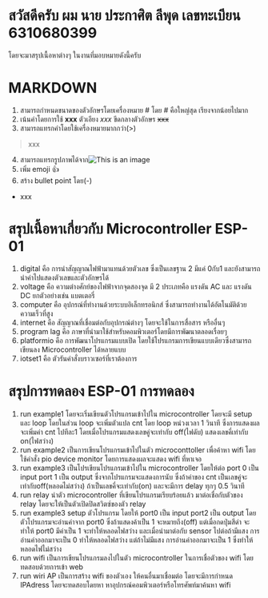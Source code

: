 # สวัสดีครับ ผม นาย ประกาศิต ลีพุด เลขทะเบียน 6310680399
โดยจะมาสรุปเนื้อหาต่างๆ ในงานที่มอบหมายดังนี้ครับ
# MARKDOWN
1. สามารถกำหนดขนาดของตัวอักษรโดยเครื่องหมาย # โดย # คือใหญ่สุด เรียงจากน้อยไปมาก
2. เน้นคำโดยการใช้ **xxx** ตัวเอียง *xxx* ขีดกลางตัวอักษร ~~xxx~~
3. สามารถแทรกคำโดยใช้เครื่องหมายมากกว่า(>)
>xxx
4. สามารถแทรกรูปภาพได้จาก![This is an image](https://myoctocat.com/assets/images/base-octocat.svg)
5. เพิ่ม emoji :+1: 
6. สร้าง bullet point โดย(-)
  - xxx
# สรุปเนื้อหาเกี่ยวกับ Microcontroller ESP-01
1. digital คือ การนำสัญญาณไฟฟ้ามาแทนด้วยตัวเลข ซึ่งเป็นเลขฐาน 2 มีแค่ 0กับ1 และยังสามารถนำค่าไปแสดงตัวเลขและตัวอักษรได้
2. voltage คือ ความต่างศักย์ของไฟฟ้าจากจุดสองจุด มี 2 ประเภทคือ แรงดัน AC และ แรงดัน DC ยกตัวอย่างเช่น แบตเตอรี่
3. computer คือ อุปกรณ์ที่ทำงานด้วยระบบอิเล็กทรอนิกส์ ซึ่งสามารถทำงานได้อัตโนมัติด้วยความเร็วที่สูง
4. internet คือ สัญญาณที่เชื่อมต่อกับอุปกรณ์ต่างๆ โดยจะใช้ในการสื่อสาร หรืออื่นๆ
5. program lag คือ ภาษาที่นำมาใช้สำหรับคอมพิวเตอร์โดยมีการพัฒนาตลอดเรื่อยๆ
6. platformio คือ การพัฒนาโปรแกรมแบบเปิด โดยใช้โปรแกรมการเขียนแบบเดียวซึ่งสามารถเขียนลง Microcontroller ได้หลายแบบ
7. iotset1 คือ ตัวรันคำสั่งบราวเซอร์ที่เราต้องการ
# สรุปการทดลอง ESP-01 การทดลอง
1. run example1 โดยจะเริ่มเขียนตัวโปรแกรมเข้าไปใน microcontroller โดยจะมี setup และ loop โดยในส่วน loop จะเพิ่มตัวแปล cnt โดย loop หน่วงเวลา 1 วินาที ซึ่งการแสดงผลจะเพิ่มค่า cnt ไปทีละ1 โดยเมื่อโปรแกรมแสดงเลขคู่จะเท่ากับ off(ไฟดับ) แสดงเลขคี่เท่ากับ on(ไฟสว่าง) 
2. run example2 เป็นการเขียนโปรแกรมเข้าไปในตัว microconttoller เพื่อค้าหา wifi โดยใช้คำสั่ง pio device monitor โดยการแสดงผลจะแสดง wifi ที่หาเจอ
3. run example3 เป็นโปรเขียนโปรแกรมเข้าไปใน microcontroller โดยให้ต่อ port 0 เป็น input port 1 เป็น output ซึ่งจากโปรแกรมจะแสดงการนับ ซึ่งถ้าค่าของ cnt เป็นเลขคู่จะเท่ากับoff(หลอดไม่สว่าง) ถ้าเป็นเลขคี่จะเท่ากับ(on) และจะมีการ delay ทุกๆ 0.5 วินาที
4. run relay นำตัว microcontroller ที่เขียนโปรแกรมเรียบร้อยแล้ว มาต่อเชื่อกับตัวของ relay โดยจะให้เป็นตัวเปิดปิดสวิตซ์ของตัว relay 
5. run example3 setup ตัวโปรแกรม โดยให้ port0 เป็น input port2 เป็น output โดยตัวโปรแกรมจะอ่านค่าจาก port0 ซึ่งถ้าแสดงค้าเป็น 1 จะหมายถึง(off) แต่เมื่อกดปุ่มสีดำ จะทำให้ port0 มีค่าเป็น 1 จะทำให้หลอดไฟสว่าง และเมื่อนำมาต่อกับ sensor ไปต่อถ้ามีแสง การอ่านค่าออกมาจะเป็น 0 ทำให้หลอดไฟสว่าง แต่ถ้าไม่มีแสง การอ่านค่าออกมาจะเป็น 1 ซึ่งทำให้หลอดไฟไม่สว่าง
6. run wifi เป็นการเขียนโปรแกรมลงไปในตัว microcontroller ในการเชื่อตัวของ wifi โดยทดสอบด้วยการเข้า web
7. run wiri AP เป็นการสร้าง wifi ของตัวเอง ให้คนอื่นมาเชื่อมต่อ โดยจะมีการกำหนด IPAdress โดยจะทดสอบโดยหา หาอุปกรณ์คอมพิวเตอร์หรือโทรศัพท์มาค้นหา wifi
